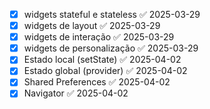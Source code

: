 - [x] widgets stateful e stateless ✅ 2025-03-29
- [x] widgets de layout ✅ 2025-03-29
- [x] widgets de interação ✅ 2025-03-29
- [x] widgets de personalização ✅ 2025-03-29
- [x] Estado local (setState) ✅ 2025-04-02
- [x] Estado global (provider) ✅ 2025-04-02
- [x] Shared Preferences ✅ 2025-04-02
- [x] Navigator ✅ 2025-04-02
